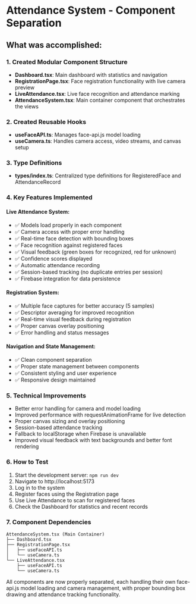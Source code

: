 # Attendance System - Component Separation

## What was accomplished:

### 1. Created Modular Component Structure
- **Dashboard.tsx**: Main dashboard with statistics and navigation
- **RegistrationPage.tsx**: Face registration functionality with live camera preview
- **LiveAttendance.tsx**: Live face recognition and attendance marking
- **AttendanceSystem.tsx**: Main container component that orchestrates the views

### 2. Created Reusable Hooks
- **useFaceAPI.ts**: Manages face-api.js model loading
- **useCamera.ts**: Handles camera access, video streams, and canvas setup

### 3. Type Definitions
- **types/index.ts**: Centralized type definitions for RegisteredFace and AttendanceRecord

### 4. Key Features Implemented

#### Live Attendance System:
- ✅ Models load properly in each component
- ✅ Camera access with proper error handling
- ✅ Real-time face detection with bounding boxes
- ✅ Face recognition against registered faces
- ✅ Visual feedback (green boxes for recognized, red for unknown)
- ✅ Confidence scores displayed
- ✅ Automatic attendance recording
- ✅ Session-based tracking (no duplicate entries per session)
- ✅ Firebase integration for data persistence

#### Registration System:
- ✅ Multiple face captures for better accuracy (5 samples)
- ✅ Descriptor averaging for improved recognition
- ✅ Real-time visual feedback during registration
- ✅ Proper canvas overlay positioning
- ✅ Error handling and status messages

#### Navigation and State Management:
- ✅ Clean component separation
- ✅ Proper state management between components
- ✅ Consistent styling and user experience
- ✅ Responsive design maintained

### 5. Technical Improvements
- Better error handling for camera and model loading
- Improved performance with requestAnimationFrame for live detection
- Proper canvas sizing and overlay positioning
- Session-based attendance tracking
- Fallback to localStorage when Firebase is unavailable
- Improved visual feedback with text backgrounds and better font rendering

### 6. How to Test
1. Start the development server: `npm run dev`
2. Navigate to http://localhost:5173
3. Log in to the system
4. Register faces using the Registration page
5. Use Live Attendance to scan for registered faces
6. Check the Dashboard for statistics and recent records

### 7. Component Dependencies
```
AttendanceSystem.tsx (Main Container)
├── Dashboard.tsx
├── RegistrationPage.tsx
│   ├── useFaceAPI.ts
│   └── useCamera.ts
└── LiveAttendance.tsx
    ├── useFaceAPI.ts
    └── useCamera.ts
```

All components are now properly separated, each handling their own face-api.js model loading and camera management, with proper bounding box drawing and attendance tracking functionality.
